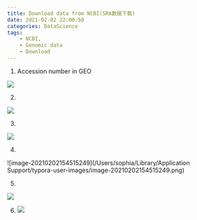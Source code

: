 ```yaml
---
title: Download data from NCBI(SRA数据下载)
date: 2021-02-02 22:00:50
categories: DataScience
tags:
	- NCBI,
	- Genomic data
	- Download
---
```


1.  Accession number in GEO 

![](https://tva1.sinaimg.cn/large/008eGmZEly1gn98fjikmgj30yp0u0do0.jpg)

2. 

![](https://tva1.sinaimg.cn/large/008eGmZEly1gn98g2hx15j31c20hcjuy.jpg)

3.

![](https://tva1.sinaimg.cn/large/008eGmZEly1gn98gx33hbj30z60u0jym.jpg)

4.

![image-20210202154515249](/Users/sophia/Library/Application Support/typora-user-images/image-20210202154515249.png)

5.

![](https://tva1.sinaimg.cn/large/008eGmZEly1gn98srbuzzj31g10u0ts3.jpg)

6. ![](https://tva1.sinaimg.cn/large/008eGmZEly1gn9jcjhbngj31gv0u07w0.jpg)

   

   